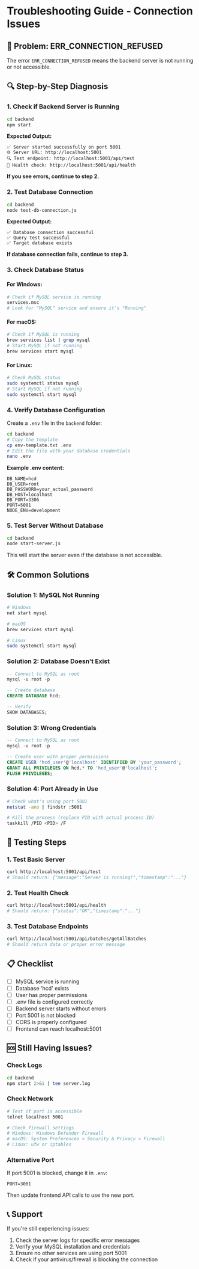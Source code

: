 # Troubleshooting Guide - Connection Issues

## 🚨 Problem: ERR_CONNECTION_REFUSED

The error `ERR_CONNECTION_REFUSED` means the backend server is not running or not accessible.

## 🔍 Step-by-Step Diagnosis

### 1. Check if Backend Server is Running

```bash
cd backend
npm start
```

**Expected Output:**
```
✅ Server started successfully on port 5001
🌐 Server URL: http://localhost:5001
🔍 Test endpoint: http://localhost:5001/api/test
💚 Health check: http://localhost:5001/api/health
```

**If you see errors, continue to step 2.**

### 2. Test Database Connection

```bash
cd backend
node test-db-connection.js
```

**Expected Output:**
```
✅ Database connection successful
✅ Query test successful
✅ Target database exists
```

**If database connection fails, continue to step 3.**

### 3. Check Database Status

#### For Windows:
```bash
# Check if MySQL service is running
services.msc
# Look for "MySQL" service and ensure it's "Running"
```

#### For macOS:
```bash
# Check if MySQL is running
brew services list | grep mysql
# Start MySQL if not running
brew services start mysql
```

#### For Linux:
```bash
# Check MySQL status
sudo systemctl status mysql
# Start MySQL if not running
sudo systemctl start mysql
```

### 4. Verify Database Configuration

Create a `.env` file in the `backend` folder:

```bash
cd backend
# Copy the template
cp env-template.txt .env
# Edit the file with your database credentials
nano .env
```

**Example .env content:**
```env
DB_NAME=hcd
DB_USER=root
DB_PASSWORD=your_actual_password
DB_HOST=localhost
DB_PORT=3306
PORT=5001
NODE_ENV=development
```

### 5. Test Server Without Database

```bash
cd backend
node start-server.js
```

This will start the server even if the database is not accessible.

## 🛠️ Common Solutions

### Solution 1: MySQL Not Running
```bash
# Windows
net start mysql

# macOS
brew services start mysql

# Linux
sudo systemctl start mysql
```

### Solution 2: Database Doesn't Exist
```sql
-- Connect to MySQL as root
mysql -u root -p

-- Create database
CREATE DATABASE hcd;

-- Verify
SHOW DATABASES;
```

### Solution 3: Wrong Credentials
```sql
-- Connect to MySQL as root
mysql -u root -p

-- Create user with proper permissions
CREATE USER 'hcd_user'@'localhost' IDENTIFIED BY 'your_password';
GRANT ALL PRIVILEGES ON hcd.* TO 'hcd_user'@'localhost';
FLUSH PRIVILEGES;
```

### Solution 4: Port Already in Use
```bash
# Check what's using port 5001
netstat -ano | findstr :5001

# Kill the process (replace PID with actual process ID)
taskkill /PID <PID> /F
```

## 🧪 Testing Steps

### 1. Test Basic Server
```bash
curl http://localhost:5001/api/test
# Should return: {"message":"Server is running!","timestamp":"..."}
```

### 2. Test Health Check
```bash
curl http://localhost:5001/api/health
# Should return: {"status":"OK","timestamp":"..."}
```

### 3. Test Database Endpoints
```bash
curl http://localhost:5001/api/batches/getAllBatches
# Should return data or proper error message
```

## 📋 Checklist

- [ ] MySQL service is running
- [ ] Database 'hcd' exists
- [ ] User has proper permissions
- [ ] .env file is configured correctly
- [ ] Backend server starts without errors
- [ ] Port 5001 is not blocked
- [ ] CORS is properly configured
- [ ] Frontend can reach localhost:5001

## 🆘 Still Having Issues?

### Check Logs
```bash
cd backend
npm start 2>&1 | tee server.log
```

### Check Network
```bash
# Test if port is accessible
telnet localhost 5001

# Check firewall settings
# Windows: Windows Defender Firewall
# macOS: System Preferences > Security & Privacy > Firewall
# Linux: ufw or iptables
```

### Alternative Port
If port 5001 is blocked, change it in `.env`:
```env
PORT=3001
```

Then update frontend API calls to use the new port.

## 📞 Support

If you're still experiencing issues:
1. Check the server logs for specific error messages
2. Verify your MySQL installation and credentials
3. Ensure no other services are using port 5001
4. Check if your antivirus/firewall is blocking the connection
